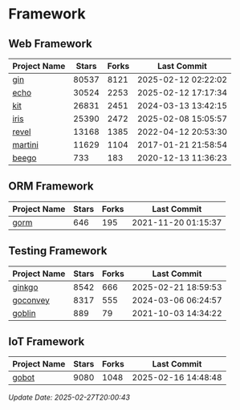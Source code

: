 # Framework

## Web Framework
| Project Name | Stars | Forks | Last Commit |
| ------------ | ----- | ----- | ----------- |
| [gin](https://github.com/gin-gonic/gin) | 80537 | 8121 | 2025-02-12 02:22:02 |
| [echo](https://github.com/labstack/echo) | 30524 | 2253 | 2025-02-12 17:17:34 |
| [kit](https://github.com/go-kit/kit) | 26831 | 2451 | 2024-03-13 13:42:15 |
| [iris](https://github.com/kataras/iris) | 25390 | 2472 | 2025-02-08 15:05:57 |
| [revel](https://github.com/revel/revel) | 13168 | 1385 | 2022-04-12 20:53:30 |
| [martini](https://github.com/go-martini/martini) | 11629 | 1104 | 2017-01-21 21:58:54 |
| [beego](https://github.com/astaxie/beego) | 733 | 183 | 2020-12-13 11:36:23 |

## ORM Framework
| Project Name | Stars | Forks | Last Commit |
| ------------ | ----- | ----- | ----------- |
| [gorm](https://github.com/jinzhu/gorm) | 646 | 195 | 2021-11-20 01:15:37 |

## Testing Framework
| Project Name | Stars | Forks | Last Commit |
| ------------ | ----- | ----- | ----------- |
| [ginkgo](https://github.com/onsi/ginkgo) | 8542 | 666 | 2025-02-21 18:59:53 |
| [goconvey](https://github.com/smartystreets/goconvey) | 8317 | 555 | 2024-03-06 06:24:57 |
| [goblin](https://github.com/franela/goblin) | 889 | 79 | 2021-10-03 14:34:22 |

## IoT Framework
| Project Name | Stars | Forks | Last Commit |
| ------------ | ----- | ----- | ----------- |
| [gobot](https://github.com/hybridgroup/gobot) | 9080 | 1048 | 2025-02-16 14:48:48 |

*Update Date: 2025-02-27T20:00:43*